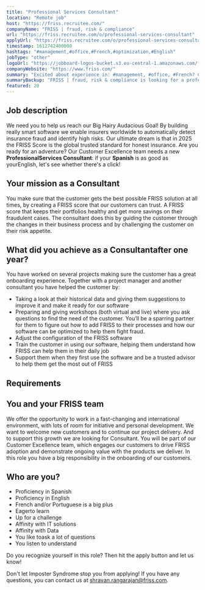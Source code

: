 ```yaml
---
title: "Professional Services Consultant"
location: "Remote job"
host: "https://friss.recruitee.com/"
companyName: "FRISS | fraud, risk & compliance"
url: "https://friss.recruitee.com/o/professional-services-consultant"
applyUrl: "https://friss.recruitee.com/o/professional-services-consultant/c/new"
timestamp: 1612742400000
hashtags: "#management,#office,#French,#optimization,#English"
jobType: "other"
logoUrl: "https://jobboard-logos-bucket.s3.eu-central-1.amazonaws.com/friss-fraud-risk-compliance"
companyWebsite: "https://www.friss.com/"
summary: "Excited about experience in: #management, #office, #French? Check out this job post!"
summaryBackup: "FRISS | fraud, risk & compliance is looking for a professional services consultant that has experience in: #management, #office, #French."
featured: 20
---
```


## Job description

We need you to help us reach our Big Hairy Audacious Goal! By building really smart software we enable insurers worldwide to automatically detect insurance fraud and identify high risks. Our ultimate dream is that in 2025 the FRISS Score is the global trusted standard for honest insurance. Are you ready for an adventure? Our Customer Excellence team needs a new **ProfessionalServices Consultant**: if your **Spanish** is as good as yourEnglish, let's see whether there's a click!

## Your mission as a Consultant

You make sure that the customer gets the best possible FRISS solution at all times, by creating a FRISS score that our customers can trust. A FRISS score that keeps their portfolios healthy and get more savings on their fraudulent cases. The consultant does this by guiding the customer through the changes in their business process and by challenging the customer on their risk appetite.

## What did you achieve as a Consultantafter one year?

You have worked on several projects making sure the customer has a great onboarding experience. Together with a project manager and another consultant you have helped the customer by:

*   Taking a look at their historical data and giving them suggestions to improve it and make it ready for our software
*   Preparing and giving workshops (both virtual and live) where you ask questions to find the need of the customer. You’ll be a sparring partner for them to figure out how to add FRISS to their processes and how our software can be optimized to help them fight fraud.
*   Adjust the configuration of the FRISS software
*   Train the customer in using our software, helping them understand how FRISS can help them in their daily job
*   Support them when they first use the software and be a trusted advisor to help them get the most out of FRISS

## Requirements

## You and your FRISS team

We offer the opportunity to work in a fast-changing and international environment, with lots of room for initiative and personal development. We want to welcome new customers and to continue our project delivery. And to support this growth we are looking for Consultant. You will be part of our Customer Excellence team, which engages our customers to drive FRISS adoption and demonstrate ongoing value with the products we deliver. In this role you have a big responsibility in the onboarding of our customers.

## Who are you?

*   Proficiency in Spanish
*   Proficiency in English
*   French and/or Portuguese is a big plus
*   Eagerto learn
*   Up for a challenge
*   Affinity with IT solutions
*   Affinity with Data
*   You like toask a lot of questions
*   You listen to understand

Do you recognize yourself in this role? Then hit the apply button and let us know!

Don't let Imposter Syndrome stop you from applying! If you have any questions, you can contact us at [shravan.rangarajan@friss.com](mailto:shravan.rangarajan@friss.com).
